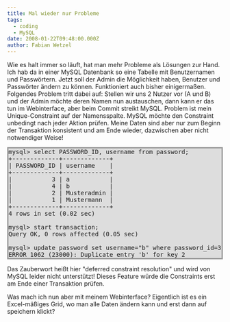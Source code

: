 ```yaml
---
title: Mal wieder nur Probleme
tags:
  - coding
  - MySQL
date: 2008-01-22T09:48:00.000Z
author: Fabian Wetzel
---
```


Wie es halt immer so l&#228;uft, hat man mehr Probleme als L&#246;sungen zur Hand. Ich hab da in einer MySQL Datenbank so eine Tabelle mit Benutzernamen und Passw&#246;rtern. Jetzt soll der Admin die M&#246;glichkeit haben, Benutzer und Passw&#246;rter &#228;ndern zu k&#246;nnen. Funktioniert auch bisher einigerma&#223;en. Folgendes Problem tritt dabei auf: Stellen wir uns 2 Nutzer vor (A und B) und der Admin m&#246;chte deren Namen nun austauschen, dann kann er das tun im Webinterface, aber beim Commit streikt MySQL. Problem ist mein Unique-Constraint auf der Namensspalte. MySQL m&#246;chte den Constraint unbedingt nach jeder Aktion pr&#252;fen. Meine Daten sind aber nur zum Beginn der Transaktion konsistent und am Ende wieder, dazwischen aber nicht notwendiger Weise!
  <pre style="border-right: #999999 3px solid; border-top: #999999 3px solid; border-left: #999999 3px solid; border-bottom: #999999 3px solid; background-color: #dddddd">mysql&gt; select PASSWORD_ID, username from password;
+-------------+-------------+
| PASSWORD_ID | username    |
+-------------+-------------+
|           3 | a           |
|           4 | b           |
|           2 | Musteradmin |
|           1 | Mustermann  |
+-------------+-------------+
4 rows in set (0.02 sec)

mysql&gt; start transaction;
Query OK, 0 rows affected (0.05 sec)

mysql&gt; update password set username=&quot;b&quot; where password_id=3;
ERROR 1062 (23000): Duplicate entry 'b' for key 2</pre>

Das Zauberwort hei&#223;t hier &quot;deferred constraint resolution&quot; und wird von MySQL leider nicht unterst&#252;tzt! Dieses Feature w&#252;rde die Constraints erst am Ende einer Transaktion pr&#252;fen.

Was mach ich nun aber mit meinem Webinterface? Eigentlich ist es ein Excel-m&#228;&#223;iges Grid, wo man alle Daten &#228;ndern kann und erst dann auf speichern klickt?


